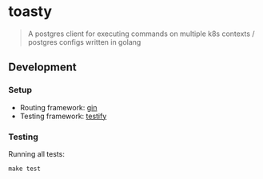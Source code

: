 # toasty

> A postgres client for executing commands on multiple k8s contexts / postgres configs written in golang

## Development

### Setup

- Routing framework: [gin](https://github.com/gin-gonic/gin)
- Testing framework: [testify](https://github.com/stretchr/testify)

### Testing

Running all tests:

```
make test
```
